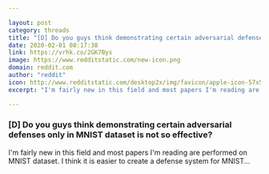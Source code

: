 ```yaml
---

layout: post
category: threads
title: "[D] Do you guys think demonstrating certain adversarial defenses only in MNIST dataset is not so effective?"
date: 2020-02-01 08:17:38
link: https://vrhk.co/2GK7Bys
image: https://www.redditstatic.com/new-icon.png
domain: reddit.com
author: "reddit"
icon: http://www.redditstatic.com/desktop2x/img/favicon/apple-icon-57x57.png
excerpt: "I'm fairly new in this field and most papers I'm reading are performed on MNIST dataset. I think it is easier to create a defense system for MNIST..."

---
```


### [D] Do you guys think demonstrating certain adversarial defenses only in MNIST dataset is not so effective?

I'm fairly new in this field and most papers I'm reading are performed on MNIST dataset. I think it is easier to create a defense system for MNIST...
